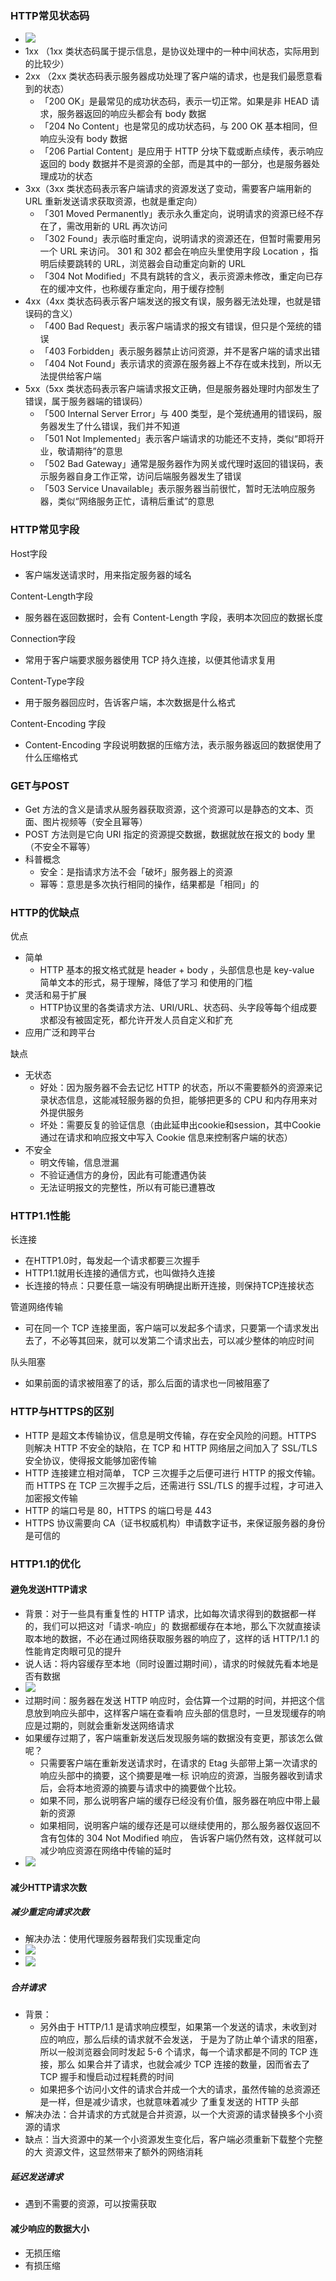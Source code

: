 ### HTTP常见状态码

- ![](image/HTTP状态码.png)
- 1xx （1xx 类状态码属于提示信息，是协议处理中的⼀种中间状态，实际⽤到的⽐较少）
- 2xx （2xx 类状态码表示服务器成功处理了客户端的请求，也是我们最愿意看到的状态）
  - 「200 OK」是最常⻅的成功状态码，表示⼀切正常。如果是⾮ HEAD 请求，服务器返回的响应头都会有 body 数据
  - 「204 No Content」也是常⻅的成功状态码，与 200 OK 基本相同，但响应头没有 body 数据
  - 「206 Partial Content」是应⽤于 HTTP 分块下载或断点续传，表示响应返回的 body 数据并不是资源的全部，而是其中的⼀部分，也是服务器处理成功的状态
- 3xx（3xx 类状态码表示客户端请求的资源发送了变动，需要客户端⽤新的 URL 重新发送请求获取资源，也就是重定向） 
  - 「301 Moved Permanently」表示永久重定向，说明请求的资源已经不存在了，需改⽤新的 URL 再次访问
  - 「302 Found」表示临时重定向，说明请求的资源还在，但暂时需要⽤另⼀个 URL 来访问。 301 和 302 都会在响应头⾥使⽤字段 Location ，指明后续要跳转的 URL，浏览器会⾃动重定向新的 URL
  - 「304 Not Modified」不具有跳转的含义，表示资源未修改，重定向已存在的缓冲⽂件，也称缓存重定向，用于缓存控制
- 4xx（4xx 类状态码表示客户端发送的报⽂有误，服务器⽆法处理，也就是错误码的含义） 
  - 「400 Bad Request」表示客户端请求的报⽂有错误，但只是个笼统的错误
  - 「403 Forbidden」表示服务器禁⽌访问资源，并不是客户端的请求出错
  - 「404 Not Found」表示请求的资源在服务器上不存在或未找到，所以⽆法提供给客户端
- 5xx（5xx 类状态码表示客户端请求报⽂正确，但是服务器处理时内部发⽣了错误，属于服务器端的错误码） 
  - 「500 Internal Server Error」与 400 类型，是个笼统通⽤的错误码，服务器发⽣了什么错误，我们并不知道
  - 「501 Not Implemented」表示客户端请求的功能还不⽀持，类似“即将开业，敬请期待”的意思
  - 「502 Bad Gateway」通常是服务器作为⽹关或代理时返回的错误码，表示服务器⾃身⼯作正常，访问后端服务器发⽣了错误
  - 「503 Service Unavailable」表示服务器当前很忙，暂时⽆法响应服务器，类似“⽹络服务正忙，请稍后重试”的意思



### HTTP常见字段

Host字段

- 客户端发送请求时，⽤来指定服务器的域名



Content-Length字段

- 服务器在返回数据时，会有 Content-Length 字段，表明本次回应的数据⻓度



Connection字段

- 常⽤于客户端要求服务器使⽤ TCP 持久连接，以便其他请求复⽤



Content-Type字段

- ⽤于服务器回应时，告诉客户端，本次数据是什么格式



Content-Encoding 字段

- Content-Encoding 字段说明数据的压缩⽅法，表示服务器返回的数据使⽤了什么压缩格式



### GET与POST

- Get ⽅法的含义是请求从服务器获取资源，这个资源可以是静态的⽂本、⻚⾯、图⽚视频等（安全且幂等）
- POST ⽅法则是它向 URI 指定的资源提交数据，数据就放在报⽂的 body 里（不安全不幂等）
- 科普概念
  - 安全：是指请求⽅法不会「破坏」服务器上的资源
  - 幂等：意思是多次执⾏相同的操作，结果都是「相同」的



### HTTP的优缺点

优点

- 简单
  - HTTP 基本的报⽂格式就是 header + body ，头部信息也是 key-value 简单⽂本的形式，易于理解，降低了学习 和使⽤的⻔槛
- 灵活和易于扩展
  - HTTP协议⾥的各类请求⽅法、URI/URL、状态码、头字段等每个组成要求都没有被固定死，都允许开发⼈员⾃定义和扩充
-  应⽤⼴泛和跨平台



缺点

- 无状态
  - 好处：因为服务器不会去记忆 HTTP 的状态，所以不需要额外的资源来记录状态信息，这能减轻服务器的负担，能够把更多的 CPU 和内存⽤来对外提供服务
  - 坏处：需要反复的验证信息（由此延申出cookie和session，其中Cookie 通过在请求和响应报⽂中写⼊ Cookie 信息来控制客户端的状态）
- 不安全
  - 明文传输，信息泄漏
  - 不验证通信⽅的身份，因此有可能遭遇伪装
  - ⽆法证明报⽂的完整性，所以有可能已遭篡改



### HTTP1.1性能

长连接

- 在HTTP1.0时，每发起一个请求都要三次握手
- HTTP1.1就用长连接的通信方式，也叫做持久连接
- 长连接的特点：只要任意一端没有明确提出断开连接，则保持TCP连接状态



管道网络传输

- 可在同⼀个 TCP 连接里面，客户端可以发起多个请求，只要第⼀个请求发出去了，不必等其回来，就可以发第二个请求出去，可以减少整体的响应时间



队头阻塞

- 如果前面的请求被阻塞了的话，那么后面的请求也一同被阻塞了



### HTTP与HTTPS的区别

-  HTTP 是超⽂本传输协议，信息是明⽂传输，存在安全⻛险的问题。HTTPS 则解决 HTTP 不安全的缺陷，在 TCP 和 HTTP ⽹络层之间加⼊了 SSL/TLS 安全协议，使得报⽂能够加密传输
- HTTP 连接建⽴相对简单， TCP 三次握⼿之后便可进⾏ HTTP 的报⽂传输。⽽ HTTPS 在 TCP 三次握⼿之后，还需进⾏ SSL/TLS 的握⼿过程，才可进⼊加密报⽂传输 
- HTTP 的端⼝号是 80，HTTPS 的端⼝号是 443
- HTTPS 协议需要向 CA（证书权威机构）申请数字证书，来保证服务器的身份是可信的



### HTTP1.1的优化

#### 避免发送HTTP请求

- 背景：对于⼀些具有重复性的 HTTP 请求，⽐如每次请求得到的数据都⼀样的，我们可以把这对「请求-响应」的 数据都缓存在本地，那么下次就直接读取本地的数据，不必在通过⽹络获取服务器的响应了，这样的话 HTTP/1.1 的性能肯定⾁眼可⻅的提升
- 说人话：将内容缓存至本地（同时设置过期时间），请求的时候就先看本地是否有数据
- ![](image/HTTP缓存(1).png)
- 过期时间：服务器在发送 HTTP 响应时，会估算⼀个过期的时间，并把这个信息放到响应头部中，这样客户端在查看响 应头部的信息时，⼀旦发现缓存的响应是过期的，则就会重新发送⽹络请求
- 如果缓存过期了，客户端重新发送后发现服务端的数据没有变更，那该怎么做呢？
  - 只需要客户端在重新发送请求时，在请求的 Etag 头部带上第⼀次请求的响应头部中的摘要，这个摘要是唯⼀标 识响应的资源，当服务器收到请求后，会将本地资源的摘要与请求中的摘要做个⽐较。 
  - 如果不同，那么说明客户端的缓存已经没有价值，服务器在响应中带上最新的资源
  - 如果相同，说明客户端的缓存还是可以继续使⽤的，那么服务器仅返回不含有包体的 304 Not Modified 响应， 告诉客户端仍然有效，这样就可以减少响应资源在⽹络中传输的延时
- ![](image/HTTP缓存(2).png)





#### 减少HTTP请求次数

##### 减少重定向请求次数

- 解决办法：使用代理服务器帮我们实现重定向
- ![](image/使用代理服务器(之前).png)
- ![](image/使用代理服务器(之后).png)



##### 合并请求

- 背景：
  - 另外由于 HTTP/1.1 是请求响应模型，如果第⼀个发送的请求，未收到对应的响应，那么后续的请求就不会发送， 于是为了防⽌单个请求的阻塞，所以⼀般浏览器会同时发起 5-6 个请求，每⼀个请求都是不同的 TCP 连接，那么 如果合并了请求，也就会减少 TCP 连接的数量，因⽽省去了 TCP 握⼿和慢启动过程耗费的时间
  - 如果把多个访问⼩⽂件的请求合并成⼀个⼤的请求，虽然传输的总资源还是⼀样，但是减少请求，也就意味着减少 了重复发送的 HTTP 头部
- 解决办法：合并请求的⽅式就是合并资源，以⼀个⼤资源的请求替换多个⼩资源的请求
- 缺点：当⼤资源中的某⼀个⼩资源发⽣变化后，客户端必须重新下载整个完整的⼤ 资源⽂件，这显然带来了额外的⽹络消耗



##### 延迟发送请求

- 遇到不需要的资源，可以按需获取





#### 减少响应的数据大小

- 无损压缩
- 有损压缩